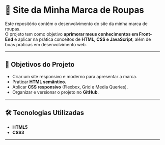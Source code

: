# 👕 Site da Minha Marca de Roupas  

Este repositório contém o desenvolvimento do site da minha marca de roupas.  
O projeto tem como objetivo **aprimorar meus conhecimentos em Front-End** e aplicar na prática conceitos de **HTML, CSS e JavaScript**, além de boas práticas em desenvolvimento web.  

---

## 🚀 Objetivos do Projeto
- Criar um site responsivo e moderno para apresentar a marca.  
- Praticar **HTML semântico**.  
- Aplicar **CSS responsivo** (Flexbox, Grid e Media Queries).  
- Organizar e versionar o projeto no **GitHub**.  

---

## 🛠️ Tecnologias Utilizadas
- **HTML5**  
- **CSS3**     

---